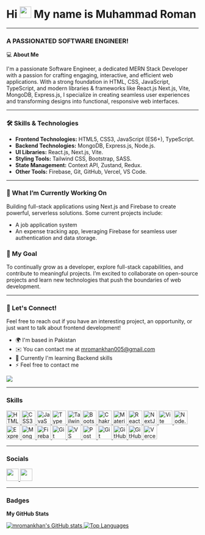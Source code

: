 # Hi <img src="https://user-images.githubusercontent.com/18350557/176309783-0785949b-9127-417c-8b55-ab5a4333674e.gif" width="30" height="30" /> My name is Muhammad Roman

---

### A PASSIONATED SOFTWARE ENGINEER!

💻 **About Me**

I'm a passionate Software Engineer, a dedicated MERN Stack Developer with a passion for crafting engaging, interactive, and efficient web applications. With a strong foundation in HTML, CSS, JavaScript, TypeScript, and modern libraries & frameworks like React.js Next.js, Vite, MongoDB, Express.js, I specialize in creating seamless user experiences and transforming designs into functional, responsive web interfaces. 

---

### 🛠️ Skills & Technologies

- **Frontend Technologies:** HTML5, CSS3, JavaScript (ES6+), TypeScript.
- **Backend Technologies:** MongoDB, Express.js, Node.js.
- **UI Libraries:** React.js, Next.js, Vite.
- **Styling Tools:** Tailwind CSS, Bootstrap, SASS.
- **State Management:** Context API, Zustand, Redux.
- **Other Tools:** Firebase, Git, GitHub, Vercel, VS Code.

---

### 🌟 What I’m Currently Working On

Building full-stack applications using Next.js and Firebase to create powerful, serverless solutions. Some current projects include:
- A job application system
- An expense tracking app, leveraging Firebase for seamless user authentication and data storage.

### 🚀 My Goal

To continually grow as a developer, explore full-stack capabilities, and contribute to meaningful projects. I’m excited to collaborate on open-source projects and learn new technologies that push the boundaries of web development.

---

### 🤝 Let's Connect!

Feel free to reach out if you have an interesting project, an opportunity, or just want to talk about frontend development!

- 🌍 I'm based in Pakistan
- ✉️ You can contact me at [mromankhan005@gmail.com](mailto:mromankhan005@gmail.com)
- 🧠 Currently I'm learning Backend skills
- ⚡ Feel free to contact me

<a href="https://www.github.com/mromankhan" target="_blank" rel="noreferrer">
    <img src="https://img.shields.io/github/followers/mromankhan?logo=github&style=for-the-badge&color=0891b2&labelColor=22272e" />
</a>

---

### Skills

<p align="left">
    <a href="https://developer.mozilla.org/en-US/docs/Glossary/HTML5" target="_blank" rel="noreferrer">
        <img src="https://raw.githubusercontent.com/danielcranney/readme-generator/main/public/icons/skills/html5-colored.svg" width="36" height="36" alt="HTML5" />
    </a>
    <a href="https://www.w3.org/TR/CSS/#css" target="_blank" rel="noreferrer">
        <img src="https://raw.githubusercontent.com/danielcranney/readme-generator/main/public/icons/skills/css3-colored.svg" width="36" height="36" alt="CSS3" />
    </a>
    <a href="https://developer.mozilla.org/en-US/docs/Web/JavaScript" target="_blank" rel="noreferrer">
        <img src="https://raw.githubusercontent.com/danielcranney/readme-generator/main/public/icons/skills/javascript-colored.svg" width="36" height="36" alt="JavaScript" />
    </a>
    <a href="https://www.typescriptlang.org/" target="_blank" rel="noreferrer">
        <img src="https://raw.githubusercontent.com/danielcranney/readme-generator/main/public/icons/skills/typescript-colored.svg" width="36" height="36" alt="TypeScript" />
    </a>
    <a href="https://tailwindcss.com/" target="_blank" rel="noreferrer">
        <img src="https://raw.githubusercontent.com/danielcranney/readme-generator/main/public/icons/skills/tailwindcss-colored.svg" width="36" height="36" alt="TailwindCSS" />
    </a>
    <a href="https://getbootstrap.com/" target="_blank" rel="noreferrer">
        <img src="https://raw.githubusercontent.com/danielcranney/readme-generator/main/public/icons/skills/bootstrap-colored.svg" width="36" height="36" alt="Bootstrap" />
    </a>
    <a href="https://chakra-ui.com/" target="_blank" rel="noreferrer">
        <img src="https://raw.githubusercontent.com/danielcranney/readme-generator/main/public/icons/skills/chakra-colored.svg" width="36" height="36" alt="Chakra UI" />
    </a>
    <a href="https://mui.com/" target="_blank" rel="noreferrer">
        <img src="https://raw.githubusercontent.com/danielcranney/readme-generator/main/public/icons/skills/materialui-colored.svg" width="36" height="36" alt="Material UI" />
    </a>
    <a href="https://reactjs.org/" target="_blank" rel="noreferrer">
        <img src="https://raw.githubusercontent.com/danielcranney/readme-generator/main/public/icons/skills/react-colored.svg" width="36" height="36" alt="React" />
    </a>
    <a href="https://nextjs.org/docs" target="_blank" rel="noreferrer">
        <img src="https://raw.githubusercontent.com/danielcranney/readme-generator/main/public/icons/skills/nextjs-colored.svg" width="36" height="36" alt="NextJs" />
    </a>
    <a href="https://vitejs.dev/" target="_blank" rel="noreferrer">
        <img src="https://raw.githubusercontent.com/danielcranney/readme-generator/main/public/icons/skills/vite-colored.svg" width="36" height="36" alt="Vite" />
    </a>
    <a href="https://nodejs.org/" target="_blank" rel="noreferrer">
        <img src="https://raw.githubusercontent.com/danielcranney/readme-generator/main/public/icons/skills/nodejs-colored.svg" width="36" height="36" alt="Node.js" />
    </a>
    <a href="https://expressjs.com/" target="_blank" rel="noreferrer">
        <img src="https://raw.githubusercontent.com/danielcranney/readme-generator/main/public/icons/skills/express-colored.svg" width="36" height="36" alt="Express.js" />
    </a>
    <a href="https://www.mongodb.com/" target="_blank" rel="noreferrer">
        <img src="https://raw.githubusercontent.com/danielcranney/readme-generator/main/public/icons/skills/mongodb-colored.svg" width="36" height="36" alt="MongoDB" />
    </a>
    <a href="https://firebase.google.com/" target="_blank" rel="noreferrer">
        <img src="https://raw.githubusercontent.com/danielcranney/readme-generator/main/public/icons/skills/firebase-colored.svg" width="36" height="36" alt="Firebase" />
    </a>
    <a href="https://git-scm.com/" target="_blank" rel="noreferrer">
        <img src="https://raw.githubusercontent.com/danielcranney/readme-generator/main/public/icons/skills/git-colored.svg" width="36" height="36" alt="Git" />
    <a href="https://code.visualstudio.com/" target="_blank" rel="noreferrer">
        <img src="https://upload.wikimedia.org/wikipedia/commons/9/9a/Visual_Studio_Code_1.35_icon.svg" width="36" height="36" alt="VS Code" />
    </a>
    </a>
    <a href="https://www.postman.com/" target="_blank" rel="noreferrer">
        <img src="https://www.vectorlogo.zone/logos/getpostman/getpostman-icon.svg" width="36" height="36" alt="Postman" />
    </a>
    <a href="https://git-scm.com/" target="_blank" rel="noreferrer">
        <img src="https://raw.githubusercontent.com/danielcranney/readme-generator/main/public/icons/skills/git-colored.svg" width="36" height="36" alt="Git" />
    </a>
    <a href="https://github.com/" target="_blank" rel="noreferrer">
        <img src="https://raw.githubusercontent.com/danielcranney/readme-generator/main/public/icons/skills/github-colored.svg" width="36" height="36" alt="GitHub" />
    </a>
    <a href="https://desktop.github.com/" target="_blank" rel="noreferrer">
        <img src="https://user-images.githubusercontent.com/22343382/166084472-f8bf7904-7c52-4e63-9989-76db1e0320b8.svg" width="36" height="36" alt="GitHub Desktop" />
    </a>
    <a href="https://vercel.com/" target="_blank" rel="noreferrer">
        <img src="https://www.vectorlogo.zone/logos/vercelio/vercelio-icon.svg" width="36" height="36" alt="Vercel" />
    </a>
</p>


---

### Socials

<p align="left">
    <a href="https://www.github.com/mromankhan" target="_blank" rel="noreferrer">
        <picture>
            <source media="(prefers-color-scheme: dark)" srcset="https://raw.githubusercontent.com/danielcranney/readme-generator/main/public/icons/socials/github-dark.svg" />
            <source media="(prefers-color-scheme: light)" srcset="https://raw.githubusercontent.com/danielcranney/readme-generator/main/public/icons/socials/github.svg" />
            <img src="https://raw.githubusercontent.com/danielcranney/readme-generator/main/public/icons/socials/github.svg" width="32" height="32" />
        </picture>
    </a>
    <a href="https://www.linkedin.com/in/mromankhan/" target="_blank" rel="noreferrer">
        <picture>
            <source media="(prefers-color-scheme: dark)" srcset="https://raw.githubusercontent.com/danielcranney/readme-generator/main/public/icons/socials/linkedin-dark.svg" />
            <source media="(prefers-color-scheme: light)" srcset="https://raw.githubusercontent.com/danielcranney/readme-generator/main/public/icons/socials/linkedin.svg" />
            <img src="https://raw.githubusercontent.com/danielcranney/readme-generator/main/public/icons/socials/linkedin.svg" width="32" height="32" />
        </picture>
    </a>
</p>


---

### Badges

<b>My GitHub Stats</b>

<a href="http://www.github.com/mromankhan">
    <img src="https://github-readme-stats.vercel.app/api?username=mromankhan&show_icons=true&hide=stars,prs,issues,&count_private=true&title_color=0891b2&text_color=ffffff&icon_color=0891b2&bg_color=22272e&hide_border=true&show_icons=true" alt="mromankhan's GitHub stats" />
</a>

<a href="https://github.com/mromankhan" align="left">
    <img src="https://github-readme-stats.vercel.app/api/top-langs/?username=mromankhan&langs_count=10&title_color=0891b2&text_color=ffffff&icon_color=0891b2&bg_color=22272e&hide_border=true&locale=en&custom_title=Top%20%Languages" alt="Top Languages" />
</a>
